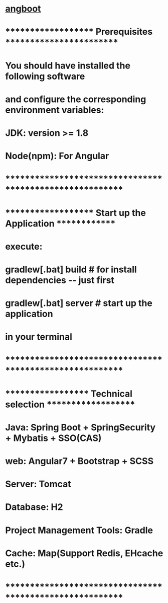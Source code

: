 # [angboot](https://dreamli1314.github.io/angboot/)

# ****************** Prerequisites ***********************

# You should have installed the following software
#   and configure the corresponding environment variables:

#     JDK: version >= 1.8
#     Node(npm): For Angular

# ********************************************************


# ****************** Start up the Application ************

# execute:
#     gradlew[.bat] build      # for install dependencies -- just first
#     gradlew[.bat] server           # start up the application
# in your terminal

# ********************************************************


# ***************** Technical selection ******************

#  Java: Spring Boot + SpringSecurity + Mybatis + SSO(CAS)
#  web: Angular7 + Bootstrap + SCSS
#  Server: Tomcat
#  Database: H2
#  Project Management Tools: Gradle
#  Cache: Map(Support Redis, EHcache etc.)

# ********************************************************


